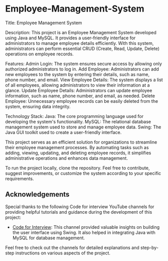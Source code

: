 # Employee-Management-System
Title: Employee Management System

Description:
This project is an Employee Management System developed using Java and MySQL. 
It provides a user-friendly interface for administrators to manage employee details efficiently.
With this system, administrators can perform essential CRUD (Create, Read, Update, Delete) operations on employee records.

Features:
Admin Login: The system ensures secure access by allowing only authorized administrators to log in.
Add Employee: Administrators can add new employees to the system by entering their details, such as name, phone number, and email.
View Employee Details: The system displays a list of all employees, allowing administrators to view their information at a glance.
Update Employee Details: Administrators can update employee information, such as name, phone number, and email, as needed.
Delete Employee: Unnecessary employee records can be easily deleted from the system, ensuring data integrity.

Technology Stack:
Java: The core programming language used for developing the system's functionality.
MySQL: The relational database management system used to store and manage employee data.
Swing: The Java GUI toolkit used to create a user-friendly interface.

This project serves as an efficient solution for organizations to streamline their employee management processes.
By automating tasks such as adding, viewing, updating, and deleting employee records, it simplifies administrative operations and enhances data management.

To run the project locally, clone the repository.
Feel free to contribute, suggest improvements, or customize the system according to your specific requirements.

## Acknowledgements

Special thanks to the following Code for interview YouTube channels for providing helpful tutorials and guidance during the development of this project:

- [Code for Interview](https://www.youtube.com/playlist?list=PL_6klLfS1WqEfSqteinwGhs87Xhxkgiwn): This channel provided valuable insights on building the user interface using Swing.
 It also helped in integrating Java with MySQL for database management.

Feel free to check out the channels for detailed explanations and step-by-step instructions on various aspects of the project.
